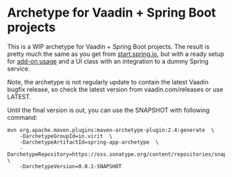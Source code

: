 # Archetype for Vaadin + Spring Boot projects

This is a WIP archetype for Vaadin + Spring Boot projects. The result is pretty much the same as you get from
[start.spring.io](https://start.spring.io/), but with a ready setup for [add-on usage](https://vaadin.com/directory) and a UI class with an integration to a dummy Spring service.

Note, the archetype is not regularly update to contain the latest Vaadin bugfix release, so check the latest version from vaadin.com/releases or use LATEST.

Until the final version is out, you can use the SNAPSHOT with following command:

    mvn org.apache.maven.plugins:maven-archetype-plugin:2.4:generate  \
        -DarchetypeGroupId=in.virit  \
        -DarchetypeArtifactId=spring-app-archetype  \
        -DarchetypeRepository=https://oss.sonatype.org/content/repositories/snapshots/  \
        -DarchetypeVersion=0.0.1-SNAPSHOT

